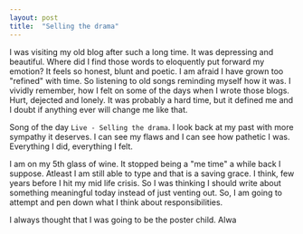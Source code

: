 ```yaml
---
layout: post
title:  "Selling the drama"
---
```


I was visiting my old blog after such a long time. It was depressing and beautiful. Where did I find those words to eloquently put forward my emotion? It feels so honest, blunt and poetic. I am afraid I have grown too "refined" with time. So listening to old songs reminding myself how it was. I vividly remember, how I felt on some of the days when I wrote those blogs. Hurt, dejected and lonely. It was probably a hard time, but it defined me and I doubt if anything ever will change me like that. 

Song of the day `Live - Selling the drama`. I look back at my past with more sympathy it deserves. I can see my flaws and I can see how pathetic I was. Everything I did, everything I felt. 

I am on my 5th glass of wine. It stopped being a "me time" a while back I suppose. Atleast I am still able to type and that is a saving grace. I think, few years before I hit my mid life crisis. So I was thinking I should write about something meaningful today instead of just venting out. So, I am going to attempt and pen down what I think about responsibilities.

I always thought that I was going to be the poster child. Alwa
